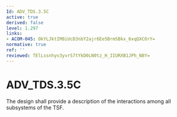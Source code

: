 ```yaml
---
Id: ADV_TDS.3.5C
active: true
derived: false
level: 1.297
links:
- ACOM-045: OkYLJktIM8iUcD3nbY2ajr6Ee5BrmSBkx_6xqQXCOrY=
normative: true
ref: ''
reviewed: TElLssnhyv3yvrS7tYkD0LN0tz_H_IIURXB1JPh_N8Y=
---
```


# ADV_TDS.3.5C

The design shall provide a description of the interactions among all subsystems of the TSF.